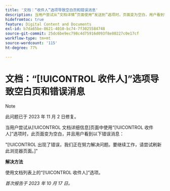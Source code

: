 ```yaml
---
title: '文档：“收件人”选项导致空白页和错误消息'
description: 当用户尝试从“文档详情”页面使用“发送到”选项时，页面变为空白，用户看到错误消息。
hidefromtoc: true
feature: Digital Content and Documents
exl-id: b7da65be-8621-4010-bc74-7f3025584748
source-git-commit: 25dc6be9ec798c4d75916d093f8e80227c0e17cf
workflow-type: tm+mt
source-wordcount: '115'
ht-degree: 77%

---
```


# 文档：“[!UICONTROL 收件人]”选项导致空白页和错误消息

>[!NOTE]
>
>此问题已于 2023 年 11 月 2 日修复。

当用户尝试从[!UICONTROL 文档详细信息]页面中使用“[!UICONTROL 收件人]”选项时，此页面变为空白，并且用户看到以下错误消息：

&quot;[!UICONTROL 出现了错误，我们正在努力解决问题。要继续工作，请尝试刷新此浏览器页面。]&quot;

**解决方法**

使用文档列表上的“[!UICONTROL 收件人]”选项。

_首次报告于 2023 年 10 月 17 日。_
